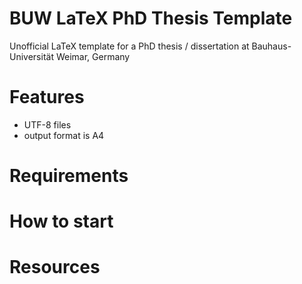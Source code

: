 # BUW LaTeX PhD Thesis Template
Unofficial LaTeX template for a PhD thesis / dissertation at Bauhaus-Universität Weimar, Germany

# Features
* UTF-8 files
* output format is A4

# Requirements

# How to start

# Resources
 [biblatex]: http://tex.stackexchange.com/tags/biblatex/info
 [latexmk]: http://tex.stackexchange.com/tags/latexmk/info
